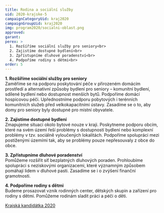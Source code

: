 ```yaml
---
title: Rodina a sociální služby
uid: 2020-krajske-5
campaignCategoryUid: kraj2020
campaignGroupUid: kraj2020
img: program2020/socialni-oblast.png
approved:
garant:
perex: >
  1. Rozšíříme sociální služby pro seniory<br>
  2. Zajistíme dostupné bydlení<br>
  3. Zpřístupníme dluhové poradenství<br>
  4. Podpoříme rodiny s dětmi<br>
order: 5
---
```


**1. Rozšíříme sociální služby pro seniory**<br>
Zaměříme se na podporu poskytování péče v přirozeném domácím prostředí a alternativní způsoby bydlení pro seniory – komunitní bydlení, sdílené bydlení nebo dostupnost menších bytů. Podpoříme domácí hospicovou péči. Upřednostníme podporu pobytových i terénních komunitních služeb před velkokapacitními ústavy. Zasadíme se o to, aby domy pro seniory byly dostupné pro místní obyvatele.

**2. Zajistíme dostupné bydlení**<br>
Zmapujeme situaci okolo bytové nouze v kraji. Poskytneme podporu obcím, které na svém území řeší problémy s dostupností bydlení nebo komplexní problémy v tzv. sociálně vyloučených lokalitách.
Podpoříme spolupráci mezi postiženými územími tak, aby se problémy pouze nepřesouvaly z obce do obce.

**3. Zpřístupníme dluhové poradenství**<br>
Pomůžeme rozšířit síť bezplatných dluhových poraden. Prohloubíme spolupráci s neziskovými organizacemi, které významným způsobem pomáhají lidem v dluhové pasti. Zasadíme se i o zvýšení finanční gramotnosti.

**4. Podpoříme rodiny s dětmi**<br>
Budeme prosazovat vznik rodinných center, dětských skupin a zařízení pro rodiny s dětmi. Pomůžeme rodinám sladit práci a péči o děti.

[Krajská kandidátka 2020](/volby/2020/krajske/)

